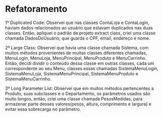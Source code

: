 # Refatoramento


1º Duplicated Code: 
  Observei que nas classes ContaLoja e ContaLogin, haviam dados relacionados ao usuário que estavam duplicados nas duas classes. Então, apliquei o padrão de projeto extract class, criei uma classe chamada DadosDoUsuário, que guarda o CPF, email, endereço e nome.
  
2º Large Class:
  Observei que havia uma classe chamada Sistema, com muitos métodos provenientes de muitas classes diferentes chamadas, MenuLogin, MenuLoja, MenuPrincipal, MenuProduto e MenuCarrinho. Então, decidi dividir o conteúdo dessa classe em outras classes, cada um correspondente ao seu Menu, classes essas chamadas SistemaMenuLogin, SistemaMenuLoja, SistemaMenuPrincipal, SistemaMenuProduto e SistemaMenuCarrinho.
  
3º Long Parameter List:
  Observei que em muitos métodos pertencentes a Produto, suas subclasses e o Departamento, os parâmetros usados são muito longos, então, criei uma classe chamada PesosMedidas, para armazenar parte desses valores(pesos, altura, comprimento e largura) e evitar essa sobrecarga no parâmetro.
  
